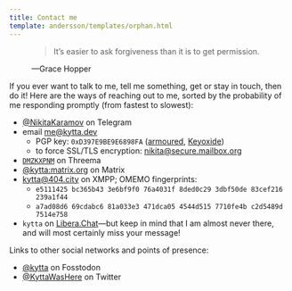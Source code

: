 ```yaml
---
title: Contact me
template: andersson/templates/orphan.html
---
```


<figure>
    <blockquote>
        <p>It’s easier to ask forgiveness than it is to get permission.</p>
    </blockquote>
    <figcaption>—Grace Hopper</figcaption>
</figure>

If you ever want to talk to me, tell me something, get or stay in touch, then do it! Here are the ways of reaching out to me, sorted by the probability of me responding promptly (from fastest to slowest):

- [@NikitaKaramov](https://t.me/NikitaKaramov) on Telegram
- email <me@kytta.dev>
  - PGP key: `0xD397E9BE9E6898FA` ([armoured](https://keys.openpgp.org/vks/v1/by-fingerprint/AF6C280C2A34D3F39BED9366D397E9BE9E6898FA), [Keyoxide](https://keyoxide.org/af6c280c2a34d3f39bed9366d397e9be9e6898fa))
  - to force SSL/TLS encryption: <nikita@secure.mailbox.org>
- [`DMZKXPNM`](https://threema.id/DMZKXPNM) on Threema
- [@kytta:matrix.org](https://matrix.to/#/@kytta:matrix.org) on Matrix
- [kytta@404.city](xmpp:kytta@404.city) on XMPP; OMEMO fingerprints:
  - `e5111425 bc365b43 3e6bf9f0 76a4031f 8ded0c29 3dbf50de 83cef216 239a1f44`
  - `a7ad08d6 69cdabc6 81a033e3 471dca05 4544d515 7710fe4b c2d5489d 7514e758`
- `kytta` on [Libera.Chat](ircs://irc.libera.chat:6697)—but keep in mind that I am almost never there, and will most certainly miss your message!

Links to other social networks and points of presence:

- <a href="https://fosstodon.org/@kytta" rel="me">@kytta</a> on Fosstodon
- [@KyttaWasHere](https://twitter.com/KyttaWasHere) on Twitter
